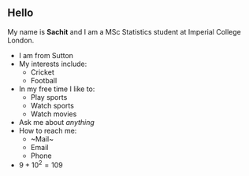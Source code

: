 ## Hello

My name is **Sachit** and I am a MSc Statistics student at Imperial College London.

- I am from Sutton
- My interests include:
  - Cricket
  - Football
- In my free time I like to:
  - Play sports
  - Watch sports
  - Watch movies
- Ask me about _anything_
- How to reach me:
    - ~Mail~
    - Email
    - Phone
- $9 + 10^2 = 109$
